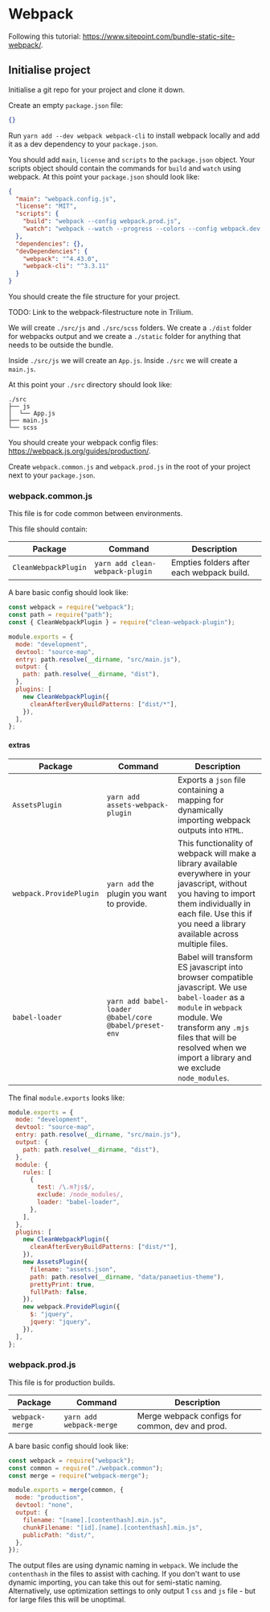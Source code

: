 # Webpack

Following this tutorial: <https://www.sitepoint.com/bundle-static-site-webpack/>.

## Initialise project

Initialise a git repo for your project and clone it down.

Create an empty `package.json` file:

```json
{}
```

Run `yarn add --dev webpack webpack-cli` to install webpack locally and add it as a dev dependency to your `package.json`.

You should add `main`, `license` and `scripts` to the `package.json` object. Your scripts object should contain the commands for `build` and `watch` using webpack. At this point your `package.json` should look like:

```json
{
  "main": "webpack.config.js",
  "license": "MIT",
  "scripts": {
    "build": "webpack --config webpack.prod.js",
    "watch": "webpack --watch --progress --colors --config webpack.dev.js"
  },
  "dependencies": {},
  "devDependencies": {
    "webpack": "^4.43.0",
    "webpack-cli": "^3.3.11"
  }
}
```

You should create the file structure for your project.

TODO: Link to the webpack-filestructure note in Trilium.

We will create `./src/js` and `./src/scss` folders. We create a `./dist` folder for webpacks output and we create a `./static` folder for anything that needs to be outside the bundle.

Inside `./src/js` we will create an `App.js`. Inside `./src` we will create a `main.js`.

At this point your `./src` directory should look like:

```text
./src
├── js
│  └── App.js
├── main.js
└── scss
```

You should create your webpack config files: <https://webpack.js.org/guides/production/>.

Create `webpack.common.js` and `webpack.prod.js` in the root of your project next to your `package.json`.

### webpack.common.js

This file is for code common between environments.

This file should contain:

| Package              | Command                         | Description                               |
| -------------------- | ------------------------------- | ----------------------------------------- |
| `CleanWebpackPlugin` | `yarn add clean-webpack-plugin` | Empties folders after each webpack build. |

A bare basic config should look like:

```javascript
const webpack = require("webpack");
const path = require("path");
const { CleanWebpackPlugin } = require("clean-webpack-plugin");

module.exports = {
  mode: "development",
  devtool: "source-map",
  entry: path.resolve(__dirname, "src/main.js"),
  output: {
    path: path.resolve(__dirname, "dist"),
  },
  plugins: [
    new CleanWebpackPlugin({
      cleanAfterEveryBuildPatterns: ["dist/*"],
    }),
  ],
};
```

#### extras

| Package                 | Command                                               | Description                                                                                                                                                                                                                                 |
| ----------------------- | ----------------------------------------------------- | ------------------------------------------------------------------------------------------------------------------------------------------------------------------------------------------------------------------------------------------- |
| `AssetsPlugin`          | `yarn add assets-webpack-plugin`                      | Exports a `json` file containing a mapping for dynamically importing webpack outputs into `HTML`.|
| `webpack.ProvidePlugin` | `yarn add` the plugin you want to provide.            | This functionality of webpack will make a library available everywhere in your javascript, without you having to import them individually in each file. Use this if you need a library available across multiple files.                     |
| `babel-loader`          | `yarn add babel-loader @babel/core @babel/preset-env` | Babel will transform ES javascript into browser compatible javascript. We use `babel-loader` as a `module` in `webpack` module. We transform any `.mjs` files that will be resolved when we import a library and we exclude `node_modules`. |

The final `module.exports` looks like:

```javascript
module.exports = {
  mode: "development",
  devtool: "source-map",
  entry: path.resolve(__dirname, "src/main.js"),
  output: {
    path: path.resolve(__dirname, "dist"),
  },
  module: {
    rules: [
      {
        test: /\.m?js$/,
        exclude: /node_modules/,
        loader: "babel-loader",
      },
    ],
  },
  plugins: [
    new CleanWebpackPlugin({
      cleanAfterEveryBuildPatterns: ["dist/*"],
    }),
    new AssetsPlugin({
      filename: "assets.json",
      path: path.resolve(__dirname, "data/panaetius-theme"),
      prettyPrint: true,
      fullPath: false,
    }),
    new webpack.ProvidePlugin({
      $: "jquery",
      jquery: "jquery",
    }),
  ],
};
```

### webpack.prod.js

This file is for production builds.

| Package         | Command                  | Description                                     |
| --------------- | ------------------------ | ----------------------------------------------- |
| `webpack-merge` | `yarn add webpack-merge` | Merge webpack configs for common, dev and prod. |

A bare basic config should look like:

```javascript
const webpack = require("webpack");
const common = require("./webpack.common");
const merge = require("webpack-merge");

module.exports = merge(common, {
  mode: "production",
  devtool: "none",
  output: {
    filename: "[name].[contenthash].min.js",
    chunkFilename: "[id].[name].[contenthash].min.js",
    publicPath: "dist/",
  },
});
```

The output files are using dynamic naming in `webpack`. We include the `contenthash` in the files to assist with caching. If you don't want to use dynamic importing, you can take this out for semi-static naming. Alternatively, use optimization settings to only output 1 `css` and `js` file - but for large files this will be unoptimal.
